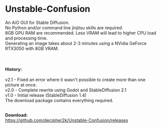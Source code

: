 # Unstable-Confusion
An AiO GUI for Stable Diffusion. <br>
No Python and/or command line jinjitsu skills are required.<br>
8GB GPU RAM are recommended. Less VRAM will lead to higher CPU load and processing time.<br>
Generating an image takes about 2-3 minutes using a NVidia GeForce RTX3050 with 8GB VRAM.<br><br>
<br><br>
<b>History:</b><br>
<br>
v2.1 - Fixed an error where it wasn't possible to create more than one picture at once.<br>
v2.0 - Complete rewrite using Godot and StableDiffusion 2.1<br>
v1.0 - Initial release (StableDiffusion 1.4)<br>
The download package contains everything required.<br><br>

<b>Download:</b><br>
https://github.com/decipher2k/Unstable-Confusion/releases
